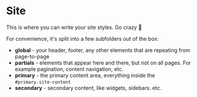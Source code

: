 # Site
This is where you can write your site styles. Go crazy 🙂

For convenience, it's split into a few subfolders out of the box:

* **global** - your header, footer, any other elements that are repeating from page-to-page
* **partials** - elements that appear here and there, but not on all pages. For example pagination, content navigation, etc. 
* **primary** - the primary content area, everything inside the `#primary.site-content`
* **secondary** - secondary content, like widgets, sidebars. etc.